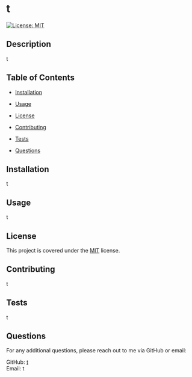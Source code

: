 # t

[![License: MIT](https://img.shields.io/badge/License-MIT-yellow.svg)](https://opensource.org/licenses/MIT)

## Description

t

## Table of Contents

- [Installation](#installation)
- [Usage](#usage)
- [License](#license)

- [Contributing](#contributing)
- [Tests](#tests)
- [Questions](#questions)

## Installation

t

## Usage

t

## License

This project is covered under the [MIT](https://opensource.org/licenses/MIT) license.

## Contributing

t

## Tests

t

## Questions

For any additional questions, please reach out to me via GitHub or email:

GitHub: [t](https://github.com/t) <br />
Email: t
